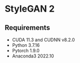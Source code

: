 # StyleGAN 2
## Requirements
- CUDA 11.3 and CUDNN v8.2.0
- Python 3.7.16
- Pytorch 1.9.0
- Anaconda3 2022.10